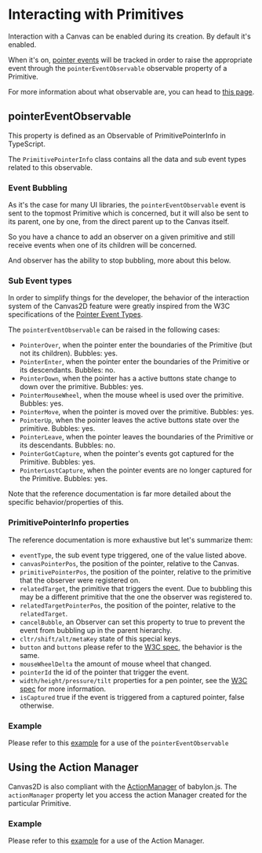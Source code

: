 # Interacting with Primitives

Interaction with a Canvas can be enabled during its creation. By default it's enabled.

When it's on, [pointer events](https://developer.mozilla.org/en-US/docs/Web/API/Pointer_events) will be tracked in order to raise the appropriate event through the `pointerEventObservable` observable property of a Primitive.

For more information about what observable are, you can head to [this page](https://doc.babylonjs.com/overviews/Observables).

## pointerEventObservable

This property is defined as an Observable of PrimitivePointerInfo  in TypeScript.

The `PrimitivePointerInfo` class contains all the data and sub event types related to this observable.

### Event Bubbling

As it's the case for many UI libraries, the `pointerEventObservable` event is sent to the topmost Primitive which is concerned, but it will also be sent to its parent, one by one, from the direct parent up to the Canvas itself.

So you have a chance to add an observer on a given primitive and still receive events when one of its children will be concerned.

And observer has the ability to stop bubbling, more about this below.

### Sub Event types

In order to simplify things for the developer, the behavior of the interaction system of the Canvas2D feature were greatly inspired from the W3C specifications of the [Pointer Event Types](https://www.w3.org/TR/pointerevents/#pointer-event-types).

The `pointerEventObservable` can be raised in the following cases:

 - `PointerOver`, when the pointer enter the boundaries of the Primitive (but not its children). Bubbles: yes.
 - `PointerEnter`, when the pointer enter the boundaries of the Primitive or its descendants. Bubbles: no.
 - `PointerDown`, when the pointer has a active buttons state change to down over the primitive. Bubbles: yes.
 - `PointerMouseWheel`, when the mouse wheel is used over the primitive. Bubbles: yes.
 - `PointerMove`, when the pointer is moved over the primitive. Bubbles: yes.
 - `PointerUp`, when the pointer leaves the active buttons state over the primitive. Bubbles: yes.
 - `PointerLeave`, when the pointer leaves the boundaries of the Primitive or its descendants. Bubbles: no.
 - `PointerGotCapture`, when the pointer's events got captured for the Primitive. Bubbles: yes.
 - `PointerLostCapture`, when the pointer events are no longer captured for the Primitive. Bubbles: yes.

Note that the reference documentation is far more detailed about the specific behavior/properties of this.

### PrimitivePointerInfo properties

The reference documentation is more exhaustive but let's summarize them:

 - `eventType`, the sub event type triggered, one of the value listed above.
 - `canvasPointerPos`, the position of the pointer, relative to the Canvas.
 - `primitivePointerPos`, the position of the pointer, relative to the primitive that the observer were registered on.
 - `relatedTarget`, the primitive that triggers the event. Due to bubbling this may be a different primitive that the one the observer was registered to.
 - `relatedTargetPointerPos`, the position of the pointer, relative to the `relatedTarget`.
 - `cancelBubble`, an Observer can set this property to true to prevent the event from bubbling up in the parent hierarchy.
 - `cltr/shift/alt/metaKey` state of this special keys.
 - `button` and `buttons` please refer to the [W3C spec](https://www.w3.org/TR/pointerevents/#button-states), the behavior is the same.
 - `mouseWheelDelta` the amount of mouse wheel that changed.
 - `pointerId` the id of the pointer that trigger the event.
 - `width/height/pressure/tilt` properties for a pen pointer, see the [W3C spec](https://www.w3.org/TR/pointerevents/#pointerevent-interface) for more information.
 - `isCaptured` true if the event is triggered from a captured pointer, false otherwise.

### Example

Please refer to this [example](https://www.babylonjs-playground.com/#UVDG0#67) for a use of the `pointerEventObservable`

## Using the Action Manager

Canvas2D is also compliant with the [ActionManager](http://doc.babylonjs.com/tutorials/How_to_use_Actions) of babylon.js. The `actionManager` property let you access the action Manager created for the particular Primitive.

### Example
Please refer to this [example](https://www.babylonjs-playground.com/#1ONKPJ#5) for a use of the Action Manager.